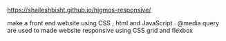 https://shaileshbisht.github.io/higmos-responsive/

make a front end website using CSS , html and JavaScript . @media query are used to made website responsive using CSS grid and flexbox 
